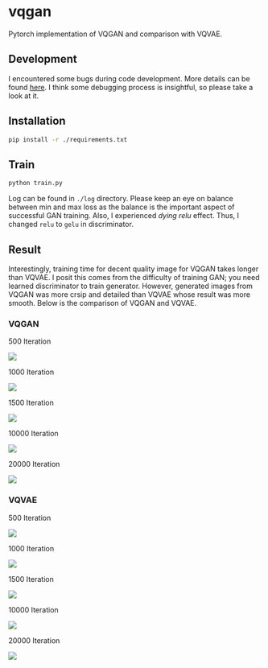 # vqgan
Pytorch implementation of VQGAN and comparison with VQVAE.

## Development
I encountered some bugs during code development. 
More details can be found [here](debug.md).
I think some debugging process is insightful, so please take a look at it.

## Installation
```bash
pip install -r ./requirements.txt
```

## Train
```bash
python train.py
```
Log can be found in `./log` directory.
Please keep an eye on balance between min and max loss as the balance is the important aspect of successful GAN training.
Also, I experienced _dying relu_ effect.
Thus, I changed `relu` to `gelu` in discriminator.

## Result
Interestingly, training time for decent quality image for VQGAN takes longer than VQVAE. 
I posit this comes from the difficulty of training GAN; you need learned discriminator to train generator. 
However, generated images from VQGAN was more crsip and detailed than VQVAE whose result was more smooth.
Below is the comparison of VQGAN and VQVAE.

### VQGAN
500 Iteration

![](./result_vqgan/500.png)

1000 Iteration

![](./result_vqgan/1000.png)

1500 Iteration

![](./result_vqgan/1500.png)

10000 Iteration

![](./result_vqgan/10000.png)

20000 Iteration

![](./result_vqgan/20000.png)

### VQVAE
500 Iteration

![](./result_vqvae/500.png)

1000 Iteration

![](./result_vqvae/1000.png)

1500 Iteration

![](./result_vqvae/1500.png)

10000 Iteration

![](./result_vqvae/10000.png)

20000 Iteration

![](./result_vqvae/20000.png)
